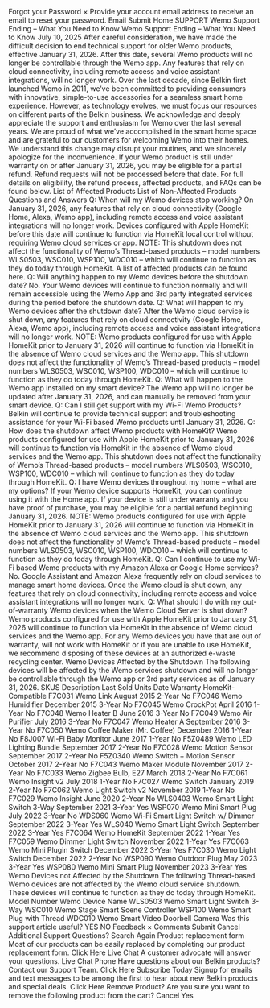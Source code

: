 Forgot your Password × Provide your account email address to receive an email to reset your password. Email Submit Home SUPPORT Wemo Support Ending – What You Need to Know Wemo Support Ending – What You Need to Know July 10, 2025 After careful consideration, we have made the difficult decision to end technical support for older Wemo products, effective January 31, 2026\. After this date, several Wemo products will no longer be controllable through the Wemo app. Any features that rely on cloud connectivity, including remote access and voice assistant integrations, will no longer work. Over the last decade, since Belkin first launched Wemo in 2011, we’ve been committed to providing consumers with innovative, simple-to-use accessories for a seamless smart home experience. However, as technology evolves, we must focus our resources on different parts of the Belkin business. We acknowledge and deeply appreciate the support and enthusiasm for Wemo over the last several years. We are proud of what we’ve accomplished in the smart home space and are grateful to our customers for welcoming Wemo into their homes. We understand this change may disrupt your routines, and we sincerely apologize for the inconvenience. If your Wemo product is still under warranty on or after January 31, 2026, you may be eligible for a partial refund. Refund requests will not be processed before that date. For full details on eligibility, the refund process, affected products, and FAQs can be found below. List of Affected Products List of Non-Affected Products Questions and Answers Q: When will my Wemo devices stop working? On January 31, 2026, any features that rely on cloud connectivity (Google Home, Alexa, Wemo app), including remote access and voice assistant integrations will no longer work. Devices configured with Apple HomeKit before this date will continue to function via HomeKit local control without requiring Wemo cloud services or app. NOTE: This shutdown does not affect the functionality of Wemo’s Thread-based products – model numbers WLS0503, WSC010, WSP100, WDC010 – which will continue to function as they do today through HomeKit. A list of affected products can be found here. Q: Will anything happen to my Wemo devices before the shutdown date? No. Your Wemo devices will continue to function normally and will remain accessible using the Wemo App and 3rd party integrated services during the period before the shutdown date. Q: What will happen to my Wemo devices after the shutdown date? After the Wemo cloud service is shut down, any features that rely on cloud connectivity (Google Home, Alexa, Wemo app), including remote access and voice assistant integrations will no longer work. NOTE: Wemo products configured for use with Apple HomeKit prior to January 31, 2026 will continue to function via HomeKit in the absence of Wemo cloud services and the Wemo app. This shutdown does not affect the functionality of Wemo’s Thread-based products – model numbers WLS0503, WSC010, WSP100, WDC010 – which will continue to function as they do today through HomeKit. Q: What will happen to the Wemo app installed on my smart device? The Wemo app will no longer be updated after January 31, 2026, and can manually be removed from your smart device. Q: Can I still get support with my Wi-Fi Wemo Products? Belkin will continue to provide technical support and troubleshooting assistance for your Wi-Fi based Wemo products until January 31, 2026\. Q: How does the shutdown affect Wemo products with HomeKit? Wemo products configured for use with Apple HomeKit prior to January 31, 2026 will continue to function via HomeKit in the absence of Wemo cloud services and the Wemo app. This shutdown does not affect the functionality of Wemo’s Thread-based products – model numbers WLS0503, WSC010, WSP100, WDC010 – which will continue to function as they do today through HomeKit. Q: I have Wemo devices throughout my home – what are my options? If your Wemo device supports HomeKit, you can continue using it with the Home app. If your device is still under warranty and you have proof of purchase, you may be eligible for a partial refund beginning January 31, 2026\. NOTE: Wemo products configured for use with Apple HomeKit prior to January 31, 2026 will continue to function via HomeKit in the absence of Wemo cloud services and the Wemo app. This shutdown does not affect the functionality of Wemo’s Thread-based products – model numbers WLS0503, WSC010, WSP100, WDC010 – which will continue to function as they do today through HomeKit. Q: Can I continue to use my Wi-Fi based Wemo products with my Amazon Alexa or Google Home services? No. Google Assistant and Amazon Alexa frequently rely on cloud services to manage smart home devices. Once the Wemo cloud is shut down, any features that rely on cloud connectivity, including remote access and voice assistant integrations will no longer work. Q: What should I do with my out-of-warranty Wemo devices when the Wemo Cloud Server is shut down? Wemo products configured for use with Apple HomeKit prior to January 31, 2026 will continue to function via HomeKit in the absence of Wemo cloud services and the Wemo app. For any Wemo devices you have that are out of warranty, will not work with HomeKit or if you are unable to use HomeKit, we recommend disposing of these devices at an authorized e-waste recycling center. Wemo Devices Affected by the Shutdown The following devices will be affected by the Wemo services shutdown and will no longer be controllable through the Wemo app or 3rd party services as of January 31, 2026\. SKUS Description Last Sold Units Date Warranty HomeKit-Compatible F7C031 Wemo Link August 2015 2-Year No F7C046 Wemo Humidifier December 2015 3-Year No F7C045 Wemo CrockPot April 2016 1-Year No F7C048 Wemo Heater B June 2016 3-Year No F7C049 Wemo Air Purifier July 2016 3-Year No F7C047 Wemo Heater A September 2016 3-Year No F7C050 Wemo Coffee Maker (Mr. Coffee) December 2016 1-Year No F8J007 Wi-Fi Baby Monitor June 2017 1-Year No F5Z0489 Wemo LED Lighting Bundle September 2017 2-Year No F7C028 Wemo Motion Sensor September 2017 2-Year No F5Z0340 Wemo Switch + Motion Sensor October 2017 2-Year No F7C043 Wemo Maker Module November 2017 2-Year No F7C033 Wemo Zigbee Bulb, E27 March 2018 2-Year No F7C061 Wemo Insight v2 July 2018 1-Year No F7C027 Wemo Switch January 2019 2-Year No F7C062 Wemo Light Switch v2 November 2019 1-Year No F7C029 Wemo Insight June 2020 2-Year No WLS0403 Wemo Smart Light Switch 3-Way September 2021 3-Year Yes WSP070 Wemo Mini Smart Plug July 2022 3-Year No WDS060 Wemo Wi-Fi Smart Light Switch w/ Dimmer September 2022 3-Year Yes WLS040 Wemo Smart Light Switch September 2022 3-Year Yes F7C064 Wemo HomeKit September 2022 1-Year Yes F7C059 Wemo Dimmer Light Switch November 2022 1-Year Yes F7C063 Wemo Mini Plugin Switch December 2022 3-Year Yes F7C030 Wemo Light Switch December 2022 2-Year No WSP090 Wemo Outdoor Plug May 2023 3-Year Yes WSP080 Wemo Mini Smart Plug November 2023 3-Year Yes Wemo Devices not Affected by the Shutdown The following Thread-based Wemo devices are not affected by the Wemo cloud service shutdown. These devices will continue to function as they do today through HomeKit. Model Number Wemo Device Name WLS0503 Wemo Smart Light Switch 3-Way WSC010 Wemo Stage Smart Scene Controller WSP100 Wemo Smart Plug with Thread WDC010 Wemo Smart Video Doorbell Camera Was this support article useful? YES NO Feedback × Comments Submit Cancel Additional Support Questions? Search Again Product replacement form Most of our products can be easily replaced by completing our product replacement form. Click Here Live Chat A customer advocate will answer your questions. Live Chat Phone Have questions about our Belkin products? Contact our Support Team. Click Here Subscribe Today Signup for emails and text messages to be among the first to hear about new Belkin products and special deals. Click Here Remove Product? Are you sure you want to remove the following product from the cart? Cancel Yes